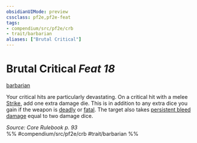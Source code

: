 ```yaml
---
obsidianUIMode: preview
cssclass: pf2e,pf2e-feat
tags:
- compendium/src/pf2e/crb
- trait/barbarian
aliases: ["Brutal Critical"]
---
```

# Brutal Critical  *Feat 18*  
[barbarian](../../Rules/traits/barbarian.md)  


Your critical hits are particularly devastating. On a critical hit with a melee [Strike](../../Rules/actions/strike.md), add one extra damage die. This is in addition to any extra dice you gain if the weapon is [deadly](../../Rules/traits/deadly.md) or [fatal](../../Rules/traits/fatal.md). The target also takes [persistent bleed damage](../../Rules/conditions.md#Persistent%20Damage) equal to two damage dice.

*Source: Core Rulebook p. 93*  
%% #compendium/src/pf2e/crb #trait/barbarian %%